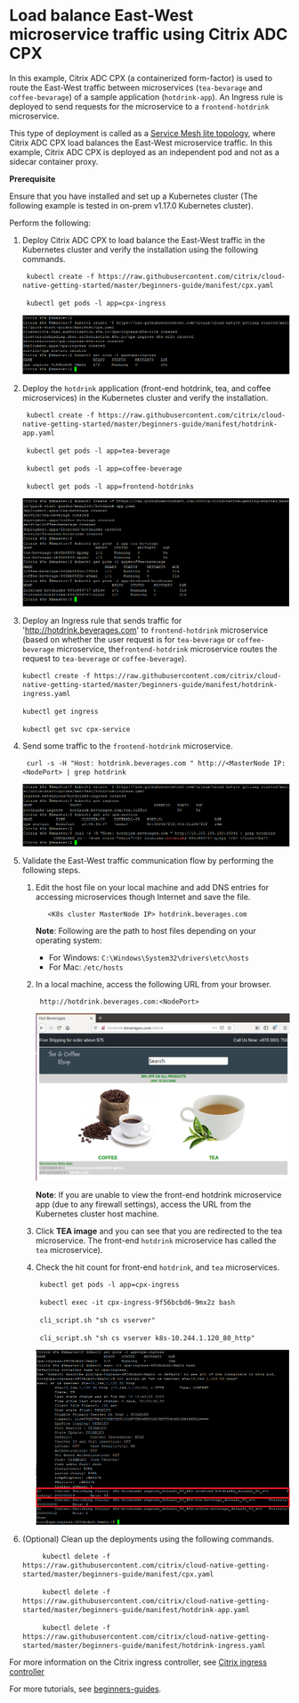 # Load balance East-West microservice traffic using Citrix ADC CPX

In this example, Citrix ADC CPX (a containerized form-factor) is used to route the East-West traffic between microservices (`tea-bevarage` and `coffee-bevarage`) of a sample application (`hotdrink-app`). An Ingress rule is deployed to send requests for the microservice to a `frontend-hotdrink` microservice.

This type of deployment is called as a [Service Mesh lite topology](https://developer-docs.citrix.com/projects/citrix-k8s-ingress-controller/en/latest/deploy/service-mesh-lite/), where Citrix ADC CPX load balances the East-West microservice traffic. In this example, Citrix ADC CPX is deployed as an independent pod and not as a sidecar container proxy.

**Prerequisite**

Ensure that you have installed and set up a Kubernetes cluster (The following example is tested in on-prem v1.17.0 Kubernetes cluster).

Perform the following:

1. Deploy Citrix ADC CPX to load balance the East-West traffic in the Kubernetes cluster and verify the installation using the following commands.
   
        kubectl create -f https://raw.githubusercontent.com/citrix/cloud-native-getting-started/master/beginners-guide/manifest/cpx.yaml

        kubectl get pods -l app=cpx-ingress

   ![tier2-cpx](images/tier2-cpx.png)

2. Deploy the `hotdrink` application (front-end hotdrink, tea, and coffee microservices) in the Kubernetes cluster and verify the installation.


        kubectl create -f https://raw.githubusercontent.com/citrix/cloud-native-getting-started/master/beginners-guide/manifest/hotdrink-app.yaml

        kubectl get pods -l app=tea-beverage

        kubectl get pods -l app=coffee-beverage

        kubectl get pods -l app=frontend-hotdrinks

    ![hotdrink-app](images/hotdrink-app.PNG)

3. Deploy an Ingress rule that sends traffic for 'http://hotdrink.beverages.com' to `frontend-hotdrink` microservice (based on whether the user request is for `tea-beverage` or `coffee-beverage` microservice, the`frontend-hotdrink` microservice routes the request to `tea-beverage` or `coffee-beverage`).


       kubectl create -f https://raw.githubusercontent.com/citrix/cloud-native-getting-started/master/beginners-guide/manifest/hotdrink-ingress.yaml

       kubectl get ingress

       kubectl get svc cpx-service

4. Send some traffic to the `frontend-hotdrink` microservice.

        curl -s -H "Host: hotdrink.beverages.com " http://<MasterNode IP:<NodePort> | grep hotdrink


     ![hotdrink-ingress](images/hotdrink-ingress.PNG)

5. Validate the East-West traffic communication flow by performing the following steps.

    1. Edit the host file on your local machine and add DNS entries for accessing microservices though Internet and save the file.

              <K8s cluster MasterNode IP> hotdrink.beverages.com

       **Note**: Following are the path to host files depending on your operating system:
       - For Windows: ``C:\Windows\System32\drivers\etc\hosts`` 
       - For Mac:  ``/etc/hosts``

    

    2. In a local machine, access the following URL from your browser.

            http://hotdrink.beverages.com:<NodePort>

       ![hotdrink-GUI](images/hotdrink-GUI.png)

       **Note**: If you are unable to view the front-end hotdrink microservice app (due to any firewall settings), access the URL from the Kubernetes cluster host machine.

    3. Click **TEA image** and you can see that you are redirected to the tea microservice. The front-end `hotdrink` microservice has called the `tea` microservice).

    4. Check the hit count for front-end `hotdrink`, and `tea` microservices.


            kubectl get pods -l app=cpx-ingress

            kubectl exec -it cpx-ingress-9f56bcbd6-9mx2z bash

            cli_script.sh "sh cs vserver"

            cli_script.sh "sh cs vserver k8s-10.244.1.120_80_http"

          ![hotdrink-apphit-count](images/hotdrink-apphit-count.PNG)

6. (Optional) Clean up the deployments using the following commands.


            kubectl delete -f https://raw.githubusercontent.com/citrix/cloud-native-getting-started/master/beginners-guide/manifest/cpx.yaml
            
            kubectl delete -f https://raw.githubusercontent.com/citrix/cloud-native-getting-started/master/beginners-guide/manifest/hotdrink-app.yaml
            
            kubectl delete -f https://raw.githubusercontent.com/citrix/cloud-native-getting-started/master/beginners-guide/manifest/hotdrink-ingress.yaml

For more information on the Citrix ingress controller, see [Citrix ingress controller](https://github.com/citrix/citrix-k8s-ingress-controller)

For more tutorials, see [beginners-guides](https://github.com\/citrix/cloud-native-getting-started/tree/master/beginners-guide).